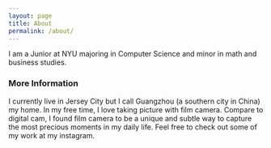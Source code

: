 ```yaml
---
layout: page
title: About
permalink: /about/
---
```


I am a Junior at NYU majoring in Computer Science and minor in math and business studies. 

### More Information

I currently live in Jersey City but I call Guangzhou (a southern city in China) my home. In my free time, I love taking picture with film camera. Compare to digital cam, I found film camera to be a unique and subtle way to capture the most precious moments in my daily life. Feel free to check out some of my work at my instagram.

